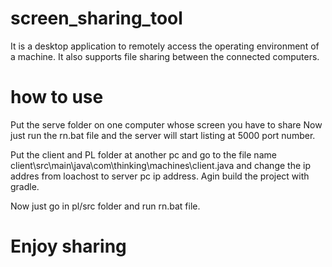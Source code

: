 # screen_sharing_tool
It is a desktop application to remotely access
the operating environment of a machine. It also
supports file sharing between the connected
computers.
# how to use
Put the serve folder on one computer whose screen you have to share 
Now just run the rn.bat file and the server will  start listing at 5000 port number.

Put the client and PL folder at another pc and go to the file name  client\src\main\java\com\thinking\machines\client.java and change the ip addres from loachost to server pc ip address.
Agin build the project with gradle.

Now just go in pl/src folder and run rn.bat file.

# Enjoy sharing
